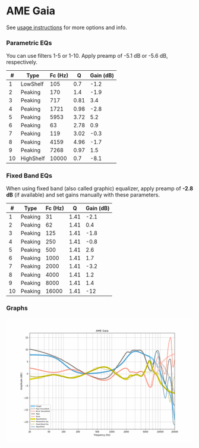# AME Gaia
See [usage instructions](https://github.com/jaakkopasanen/AutoEq#usage) for more options and info.

### Parametric EQs
You can use filters 1-5 or 1-10. Apply preamp of -5.1 dB or -5.6 dB, respectively.

|   # | Type      |   Fc (Hz) |    Q |   Gain (dB) |
|-----|-----------|-----------|------|-------------|
|   1 | LowShelf  |       105 | 0.7  |        -1.2 |
|   2 | Peaking   |       170 | 1.4  |        -1.9 |
|   3 | Peaking   |       717 | 0.81 |         3.4 |
|   4 | Peaking   |      1721 | 0.98 |        -2.8 |
|   5 | Peaking   |      5953 | 3.72 |         5.2 |
|   6 | Peaking   |        63 | 2.78 |         0.9 |
|   7 | Peaking   |       119 | 3.02 |        -0.3 |
|   8 | Peaking   |      4159 | 4.96 |        -1.7 |
|   9 | Peaking   |      7268 | 0.97 |         1.5 |
|  10 | HighShelf |     10000 | 0.7  |        -8.1 |

### Fixed Band EQs
When using fixed band (also called graphic) equalizer, apply preamp of **-2.8 dB** (if available) and set gains manually with these parameters.

|   # | Type    |   Fc (Hz) |    Q |   Gain (dB) |
|-----|---------|-----------|------|-------------|
|   1 | Peaking |        31 | 1.41 |        -2.1 |
|   2 | Peaking |        62 | 1.41 |         0.4 |
|   3 | Peaking |       125 | 1.41 |        -1.8 |
|   4 | Peaking |       250 | 1.41 |        -0.8 |
|   5 | Peaking |       500 | 1.41 |         2.6 |
|   6 | Peaking |      1000 | 1.41 |         1.7 |
|   7 | Peaking |      2000 | 1.41 |        -3.2 |
|   8 | Peaking |      4000 | 1.41 |         1.2 |
|   9 | Peaking |      8000 | 1.41 |         1.4 |
|  10 | Peaking |     16000 | 1.41 |       -12   |

### Graphs
![](./AME%20Gaia.png)
